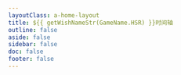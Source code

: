```yaml
---
layoutClass: a-home-layout
title: ${{ getWishNameStr(GameName.HSR) }}时间轴
outline: false
aside: false
sidebar: false
doc: false
footer: false
---
```



<Timeline />
  
<script setup>
import Timeline from "../.vitepress/components/hsr/Timeline.vue";
import { GameName, getWishNameStr } from "../.vitepress/components/utils";
</script>

<style scoped>

</style>

<style src="../.vitepress/components/modifyHome.scss"></style>
